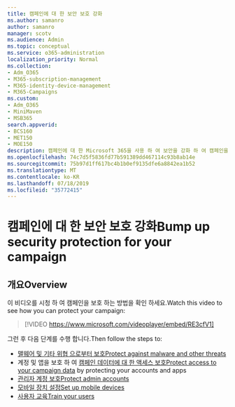 ```yaml
---
title: 캠페인에 대 한 보안 보호 강화
ms.author: samanro
author: samanro
manager: scotv
ms.audience: Admin
ms.topic: conceptual
ms.service: o365-administration
localization_priority: Normal
ms.collection:
- Adm_O365
- M365-subscription-management
- M365-identity-device-management
- M365-Campaigns
ms.custom:
- Adm_O365
- MiniMaven
- MSB365
search.appverid:
- BCS160
- MET150
- MOE150
description: 캠페인에 대 한 Microsoft 365을 사용 하 여 보안을 강화 하 여 캠페인을 보호 하는 방법을 알아봅니다.
ms.openlocfilehash: 74c7d5f5836fd77b591389dd467114c93b8ab14e
ms.sourcegitcommit: 75b97d1ff617bc4b1b0ef9135dfe6a8842ea1b52
ms.translationtype: MT
ms.contentlocale: ko-KR
ms.lasthandoff: 07/18/2019
ms.locfileid: "35772415"
---
```

# <a name="bump-up-security-protection-for-your-campaign"></a><span data-ttu-id="e8631-103">캠페인에 대 한 보안 보호 강화</span><span class="sxs-lookup"><span data-stu-id="e8631-103">Bump up security protection for your campaign</span></span>


## <a name="overview"></a><span data-ttu-id="e8631-104">개요</span><span class="sxs-lookup"><span data-stu-id="e8631-104">Overview</span></span> 
<span data-ttu-id="e8631-105">이 비디오를 시청 하 여 캠페인을 보호 하는 방법을 확인 하세요.</span><span class="sxs-lookup"><span data-stu-id="e8631-105">Watch this video to see how you can protect your campaign:</span></span>


> [!VIDEO https://www.microsoft.com/videoplayer/embed/RE3cfV1]  


<span data-ttu-id="e8631-106">그런 후 다음 단계를 수행 합니다.</span><span class="sxs-lookup"><span data-stu-id="e8631-106">Then follow the steps to:</span></span>
- [<span data-ttu-id="e8631-107">맬웨어 및 기타 위협 으로부터 보호</span><span class="sxs-lookup"><span data-stu-id="e8631-107">Protect against malware and other threats</span></span>](m365-campaigns-increase-protection.md)
- <span data-ttu-id="e8631-108">계정 및 앱을 보호 하 여 [캠페인 데이터에 대 한 액세스 보호](m365-campaigns-conditional-access.md)</span><span class="sxs-lookup"><span data-stu-id="e8631-108">[Protect access to your campaign data](m365-campaigns-conditional-access.md) by protecting your accounts and apps</span></span>
- [<span data-ttu-id="e8631-109">관리자 계정 보호</span><span class="sxs-lookup"><span data-stu-id="e8631-109">Protect admin accounts</span></span>](m365-campaigns-protect-admin-accounts.md)
- [<span data-ttu-id="e8631-110">모바일 장치 설정</span><span class="sxs-lookup"><span data-stu-id="e8631-110">Set up mobile devices</span></span>](../business/set-up-mobile-devices.md?toc=/microsoft-365/campaigns/toc.json)
- [<span data-ttu-id="e8631-111">사용자 교육</span><span class="sxs-lookup"><span data-stu-id="e8631-111">Train your users</span></span>](m365-campaigns-users.md) 

